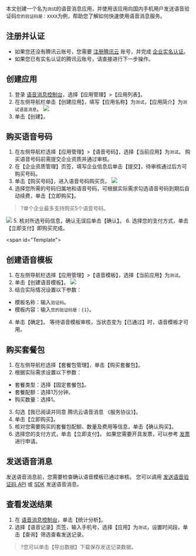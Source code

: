 本文创建一个名为`测试`的语音消息应用，并使用该应用向国内手机用户发送语音验证码`您的验证码是：XXXX`为例，帮助您了解如何快速使用语音消息服务。

## 注册并认证
- 如果您还没有腾讯云账号，您需要 [注册腾讯云](https://cloud.tencent.com/document/product/378/17985) 账号，并完成 [企业实名认证](https://cloud.tencent.com/document/product/378/10496)。
- 如果您已有实名认证的腾讯云账号，请直接进行下一步操作。

## 创建应用
1. 登录 [语音消息控制台](https://console.cloud.tencent.com/vms)，选择【应用管理】>【应用列表】。
2. 在左侧导航栏单击【创建应用】，填写【应用名称】为`测试`，【应用简介】为`测试语音消息`。
 ![](https://main.qcloudimg.com/raw/5ef71f9601449746a37a133b472ff9e8.png)
3. 单击【创建】。

## 购买语音号码
1. 在左侧导航栏选择【应用管理】>【语音号码】，选择【当前应用】为`测试`。
 购买语音号码前需提交企业资质并通过审核。
2. 在【企业资质管理】页签，填写企业信息后单击【提交】，待审核通过后方可购买号码。
3. 单击【购买号码】，进入语音号码购买页。
 ![](https://main.qcloudimg.com/raw/a65b6cebe444336caf43e2204b338326.png)
4. 选择您所需的号码归属地和语音号码，可根据实际需求勾选语音号码到期后自动续费，单击【立即购买】。
 >?单个企业最多支持购买5个语音号码。
 >
![](https://main.qcloudimg.com/raw/98e0118f56231f66381fd5974ed008dc.png)
5. 核对所选号码信息，确认无误后单击【确认】。
6. 选择您的支付方式，单击【立即支付】即购买完成。

<span id="Template"></span>
## 创建语音模板
1. 在左侧导航栏选择【应用管理】>【语音模板】，选择【当前应用】为`测试`。
2. 单击【创建语音模板】。
 ![](https://main.qcloudimg.com/raw/e79b48c50cde4f32cf80005266a31545.png)
3. 结合实际情况设置以下参数：
 - 模板名称：输入`验证码`。
 - 模板内容：输入`您的验证码是：{1}`。
4. 单击【确定】。
 等待语音模板审核，当状态变为【已通过】时，语音模板才可用。

## 购买套餐包
1. 在左侧导航栏选择【套餐包管理】，单击【购买套餐包】。
2. 根据实际需求设置以下参数：
 - 套餐类型：选择【固定套餐包】。
 - 套餐配额：选择1万分钟。
 - 购买数量：选择1。
3. 勾选【我已阅读并同意 腾讯云语音消息 《服务协议》】。
4. 单击【立即购买】。
5. 核对您需要购买的套餐包配额、数量及费用等信息，单击【确认购买】。 
6. 选择您的支付方式，单击【立即支付】。
    如果您需要开具发票，可以参考 [发票](https://cloud.tencent.com/document/product/555/7434) 进行申请。

## 发送语音消息
发送语音消息前，您需要检查确认语音模板已通过审核。
您可以调用 [发送语音验证码 API](https://cloud.tencent.com/document/product/1128/37721)  或 [SDK](https://cloud.tencent.com/document/product/1128/37532) 发送语音消息。

## 查看发送结果
1. 在 [语音消息控制台](https://console.cloud.tencent.com/vms)，单击【统计分析】。
2. 选择【语音记录】页签，输入手机号，选择【应用】为`测试`，设置时间段，单击【查询】筛选查看发送记录。
 >?您可以单击【导出数据】下载保存发送记录数据。
